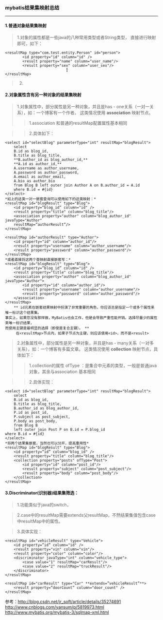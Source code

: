 ### mybatis结果集映射总结

---

#### 1.普通对象结果集映射
>1.对象的属性都是一些java的八种常用类型或者String类型，
直接进行映射即可，如下：

```
<resultMap type="com.test.entity.Person" id="person">
		<id property="id" column="id" />
		<result property="name" column="user_name"/>
		<result property="sex" column="user_sex"/>
                         	┇
</resultMap>
```
>2.

#### 2.对象属性含有另一种对象的结果集映射
>1.对象属性中，部分属性是另一种对象，并且是has - one关系（一对一关系），如：一个博客有一个作者。
>这类情况使用 **association** 映射节点。
>>1.association 和普通的resultMap配置属性基本相同

>>2.具体如下：

```
<select id="selectBlog" parameterType="int" resultMap="blogResult">
    select  
    B.id as blog_id,  
    B.title as blog_title,  
    **B.author_id as blog_author_id,**  
    **A.id as author_id,**  
    A.username as author_username,  
    A.password as author_password,  
    A.email as author_email,  
    A.bio as author_bio  
    from Blog B left outer join Author A on B.author_id = A.id  
    where B.id = #{id}  
</select>
*如上的这类一对一嵌套查询可以使用如下的这类映射：*
<resultMap id="blogResult" type="Blog">  
    <id property=”blog_id” column="id" />  
    <result property="title" column="blog_title"/>  
    <association property="author" column="blog_author_id"     javaType="Author"  
    resultMap=”authorResult”/>  
</resultMap>  
       
<resultMap id="authorResult" type="Author">  
    <id property="id" column="author_id"/>  
    <result property="username" column="author_username"/>  
    <result property="password" column="author_password"/>  
</resultMap>
*或者直接将这两个查映射直接嵌套写：*
<resultMap id="blogResult" type="Blog">  
    <id property=”blog_id” column="id" />  
    <result property="title" column="blog_title"/>  
    <association property="author" column="blog_author_id"     javaType="Author">  
        <id property="id" column="author_id"/>  
        <result property="username" column="author_username"/>  
        <result property="password" column="author_password"/>  
    </association>  
</resultMap>
    ** id元素在嵌套结果映射中扮演了非常重要的角色，你应该总是指定一个或多个属性来唯一标识这个结果集。
事实上，如果您没有那样做，MyBatis也会工作，但是会导致严重性能开销。选择尽量少的属性来唯一标识结果，
而使用主键是最明显的选择（即使是复合主键）。 **
     在<resultMap>节点内，如果子节点为主键，则应该使用<id>，而不是<result>
```

>2.对象属性中，部分属性是另一种对象，并且是has - many关系（一对多关系），如：一个博客有多篇文章。
>这类情况使用 **collection** 映射节点，具体如下：
>>1.collection的属性 ofType ：是集合中元素的类型，一般是普通java对象，其余与association 基本相同

>>2.具体实现：

```
<select id="selectBlog" parameterType="int" resultMap="blogResult">
    select  
    B.id as blog_id,  
    B.title as blog_title,  
    B.author_id as blog_author_id,  
    P.id as post_id,  
    P.subject as post_subject,  
    P.body as post_body,  
    from Blog B  
    left outer join Post P on B.id = P.blog_id  
where B.id = #{id}  
</select> 
*将两个结果集嵌套，当然也可以分开，提高重用性*
<resultMap id="blogResult" type="Blog">  
    <id property=”id” column="blog_id" />  
    <result property="title" column="blog_title"/>  
    <collection property="posts" ofType="Post">  
        <id property="id" column="post_id"/>  
        <result property="subject" column="post_subject"/>  
        <result property="body" column="post_body"/>  
    </collection>  
</resultMap>
```
#### 3.Discriminator(识别器)结果集筛选：
>1.功能类似于java的switch，

>2.case中的resultMap需要extends父resultMap，不然结果集值包含case中resultMap中的属性。

>3.具体实现：

```
<resultMap id="vehicleResult" type="Vehicle">  
    <id property=”id” column="id" />  
    <result property="vin" column="vin"/>  
    <result property="color" column="color"/>  
    <discriminator javaType="int" column="vehicle_type">  
        <case value="1" resultMap="carResult"/>  
        <case value="2" resultMap="truckResult"/>  
    </discriminator>  
</resultMap> 

<resultMap id="carResult" type="Car" **extends=”vehicleResult”**>
    <result property=”doorCount” column="door_count" />
</resultMap>
```
参考：http://blog.csdn.net/jr_soft/article/details/35274691
http://www.cnblogs.com/yansum/p/5819973.html
http://www.mybatis.org/mybatis-3/sqlmap-xml.html
